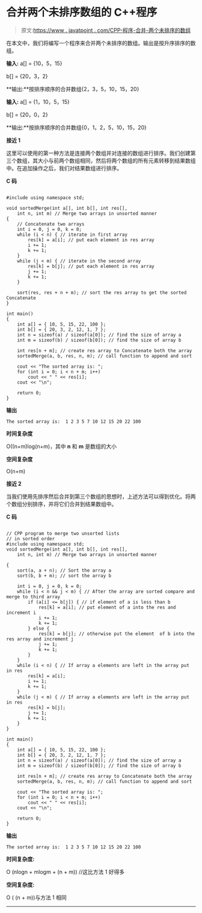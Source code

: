 # 合并两个未排序数组的 C++程序

> 原文:[https://www . javatpoint . com/CPP-程序-合并-两个未排序的数组](https://www.javatpoint.com/cpp-program-to-merge-two-unsorted-arrays)

在本文中，我们将编写一个程序来合并两个未排序的数组。输出是按升序排序的数组。

**输入:** a[] = {10，5，15}

b[] = {20，3，2}

**输出:**按排序顺序的合并数组{2，3，5，10，15，20}

**输入:** a[] = {1，10，5，15}

b[] = {20，0，2}

**输出:**按排序顺序的合并数组{0，1，2，5，10，15，20}

**接近 1**

这里可以使用的第一种方法是连接两个数组并对连接的数组进行排序。我们创建第三个数组，其大小与前两个数组相同，然后将两个数组的所有元素转移到结果数组中。在追加操作之后，我们对结果数组进行排序。

**C 码**

```

#include using namespace std;

void sortedMerge(int a[], int b[], int res[],
    int n, int m) // Merge two arrays in unsorted manner
{
    // Concatenate two arrays
    int i = 0, j = 0, k = 0;
    while (i < n) { // iterate in first array
        res[k] = a[i]; // put each element in res array
        i += 1;
        k += 1;
    }
    while (j < m) { // iterate in the second array
        res[k] = b[j]; // put each element in res array
        j += 1;
        k += 1;
    }

    sort(res, res + n + m); // sort the res array to get the sorted Concatenate
}

int main()
{
    int a[] = { 10, 5, 15, 22, 100 };
    int b[] = { 20, 3, 2, 12, 1, 7 };
    int n = sizeof(a) / sizeof(a[0]); // find the size of array a
    int m = sizeof(b) / sizeof(b[0]); // find the size of array b

    int res[n + m]; // create res array to Concatenate both the array
    sortedMerge(a, b, res, n, m); // call function to append and sort

    cout << "The sorted array is: ";
    for (int i = 0; i < n + m; i++)
        cout << " " << res[i];
    cout << "\n";

    return 0;
} 
```

**输出**

```
The sorted array is:  1 2 3 5 7 10 12 15 20 22 100

```

**时间复杂度**

O((n+m)log(n+m)，其中 **n** 和 **m** 是数组的大小

**空间复杂度**

O(n+m)

**接近 2**

当我们使用先排序然后合并到第三个数组的思想时，上述方法可以得到优化。将两个数组分别排序，并将它们合并到结果数组中。

**C 码**

```

// CPP program to merge two unsorted lists
// in sorted order
#include using namespace std;
void sortedMerge(int a[], int b[], int res[],
    int n, int m) // Merge two arrays in unsorted manner

{
	sort(a, a + n); // Sort the array a 
	sort(b, b + m); // sort the array b 

	int i = 0, j = 0, k = 0;
	while (i < n && j < m) { // After the array are sorted compare and merge to third array 
		if (a[i] <= b[j]) { // if element of a is less than b 
			res[k] = a[i]; // put element of a into the res and increment i 
			i += 1;
			k += 1;
		} else {
			res[k] = b[j]; // otherwise put the element  of b into the  res array and increment j
			j += 1;
			k += 1;
		}
	}
	while (i < n) { // If array a elements are left in the array put in res
		res[k] = a[i];
		i += 1;
		k += 1;
	}
	while (j < m) { // If array a elements are left in the array put in res
		res[k] = b[j];
		j += 1;
		k += 1;
	}
}

int main()
{
    int a[] = { 10, 5, 15, 22, 100 };
    int b[] = { 20, 3, 2, 12, 1, 7 };
    int n = sizeof(a) / sizeof(a[0]); // find the size of array a
    int m = sizeof(b) / sizeof(b[0]); // find the size of array b

    int res[n + m]; // create res array to Concatenate both the array
    sortedMerge(a, b, res, n, m); // call function to append and sort

    cout << "The sorted array is: ";
    for (int i = 0; i < n + m; i++)
        cout << " " << res[i];
    cout << "\n";

    return 0;
} 
```

**输出**

```
The sorted array is:  1 2 3 5 7 10 12 15 20 22 100

```

**时间复杂度:**

O (nlogn + mlogm + (n + m)) //这比方法 1 好得多

**空间复杂度:**

O ( (n + m))与方法 1 相同

* * *